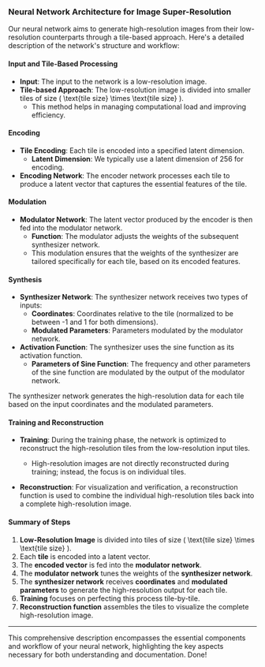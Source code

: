 ### Neural Network Architecture for Image Super-Resolution

Our neural network aims to generate high-resolution images from their low-resolution counterparts through a tile-based approach. Here's a detailed description of the network's structure and workflow:

#### Input and Tile-Based Processing

- **Input**: The input to the network is a low-resolution image.
- **Tile-based Approach**: The low-resolution image is divided into smaller tiles of size \( \text{tile size} \times \text{tile size} \).
  - This method helps in managing computational load and improving efficiency.

#### Encoding

- **Tile Encoding**: Each tile is encoded into a specified latent dimension.
  - **Latent Dimension**: We typically use a latent dimension of 256 for encoding.
- **Encoding Network**: The encoder network processes each tile to produce a latent vector that captures the essential features of the tile.

#### Modulation

- **Modulator Network**: The latent vector produced by the encoder is then fed into the modulator network.
  - **Function**: The modulator adjusts the weights of the subsequent synthesizer network.
  - This modulation ensures that the weights of the synthesizer are tailored specifically for each tile, based on its encoded features.

#### Synthesis

- **Synthesizer Network**: The synthesizer network receives two types of inputs:
  - **Coordinates**: Coordinates relative to the tile (normalized to be between -1 and 1 for both dimensions).
  - **Modulated Parameters**: Parameters modulated by the modulator network.
- **Activation Function**: The synthesizer uses the sine function as its activation function.
  - **Parameters of Sine Function**: The frequency and other parameters of the sine function are modulated by the output of the modulator network.     

The synthesizer network generates the high-resolution data for each tile based on the input coordinates and the modulated parameters.

#### Training and Reconstruction

- **Training**: During the training phase, the network is optimized to reconstruct the high-resolution tiles from the low-resolution input tiles.      
  - High-resolution images are not directly reconstructed during training; instead, the focus is on individual tiles.

- **Reconstruction**: For visualization and verification, a reconstruction function is used to combine the individual high-resolution tiles back into a complete high-resolution image.

#### Summary of Steps

1. **Low-Resolution Image** is divided into tiles of size \( \text{tile size} \times \text{tile size} \).
2. Each **tile** is encoded into a latent vector.
3. The **encoded vector** is fed into the **modulator network**.
4. The **modulator network** tunes the weights of the **synthesizer network**.
5. The **synthesizer network** receives **coordinates** and **modulated parameters** to generate the high-resolution output for each tile.
6. **Training** focuses on perfecting this process tile-by-tile.
7. **Reconstruction function** assembles the tiles to visualize the complete high-resolution image.

---

This comprehensive description encompasses the essential components and workflow of your neural network, highlighting the key aspects necessary for both understanding and documentation.
Done!